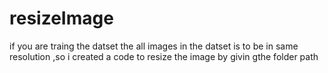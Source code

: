 # resizeImage


if you are traing the datset the all images in the datset is to be in same resolution ,so i created a code to resize the image by givin gthe folder path 
